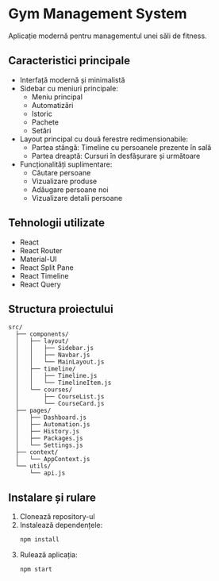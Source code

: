 # Gym Management System

Aplicație modernă pentru managementul unei săli de fitness.

## Caracteristici principale

- Interfață modernă și minimalistă
- Sidebar cu meniuri principale:
  - Meniu principal
  - Automatizări
  - Istoric
  - Pachete
  - Setări
- Layout principal cu două ferestre redimensionabile:
  - Partea stângă: Timeline cu persoanele prezente în sală
  - Partea dreaptă: Cursuri în desfășurare și următoare
- Funcționalități suplimentare:
  - Căutare persoane
  - Vizualizare produse
  - Adăugare persoane noi
  - Vizualizare detalii persoane

## Tehnologii utilizate

- React
- React Router
- Material-UI
- React Split Pane
- React Timeline
- React Query

## Structura proiectului

```
src/
  ├── components/
  │   ├── layout/
  │   │   ├── Sidebar.js
  │   │   ├── Navbar.js
  │   │   └── MainLayout.js
  │   ├── timeline/
  │   │   ├── Timeline.js
  │   │   └── TimelineItem.js
  │   └── courses/
  │       ├── CourseList.js
  │       └── CourseCard.js
  ├── pages/
  │   ├── Dashboard.js
  │   ├── Automation.js
  │   ├── History.js
  │   ├── Packages.js
  │   └── Settings.js
  ├── context/
  │   └── AppContext.js
  └── utils/
      └── api.js
```

## Instalare și rulare

1. Clonează repository-ul
2. Instalează dependențele:
   ```bash
   npm install
   ```
3. Rulează aplicația:
   ```bash
   npm start
   ```
